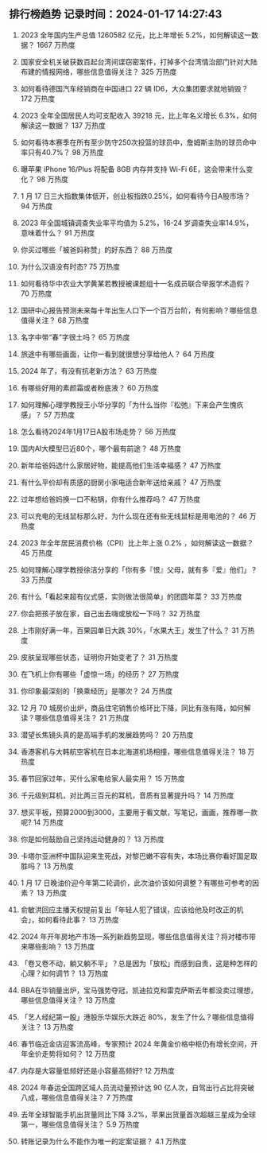 
## 排行榜趋势 记录时间：2024-01-17 14:27:43
  
  1. 2023 全年国内生产总值 1260582 亿元，比上年增长 5.2%，如何解读这一数据？ 1667 万热度
    
  2. 国家安全机关破获数百起台湾间谍窃密案件，打掉多个台湾情治部门针对大陆布建的情报网络，哪些信息值得关注？ 325 万热度
    
  3. 如何看待德国汽车经销商在中国进口 22 辆 ID6，大众集团要求就地销毁？ 172 万热度
    
  4. 2023 全年全国居民人均可支配收入 39218 元，比上年名义增长 6.3%，如何解读这一数据？ 137 万热度
    
  5. 如何看待本赛季在所有至少防守250次投篮的球员中，詹姆斯主防的球员命中率只有40.7%？ 98 万热度
    
  6. 曝苹果 iPhone 16/Plus 将配备 8GB 内存并支持 Wi-Fi 6E，这会带来什么变化？ 98 万热度
    
  7. 1 月 17 日三大指数集体低开，创业板指跌0.25%，如何看待今日A股市场？ 94 万热度
    
  8. 2023 年全国城镇调查失业率平均值为 5.2%，16-24 岁调查失业率14.9%，意味着什么？ 91 万热度
    
  9. 你买过哪些「被爸妈称赞」的好东西？ 88 万热度
    
  10. 为什么汉语没有时态? 75 万热度
    
  11. 如何看待华中农业大学黄某若教授被课题组十一名成员联合举报学术造假？ 70 万热度
    
  12. 国研中心报告预测未来每十年出生人口下一个百万台阶，有何影响？哪些信息值得关注？ 68 万热度
    
  13. 名字中带“春”字很土吗？ 65 万热度
    
  14. 旅途中有哪些画面，让你一看到就很想分享给他人？ 64 万热度
    
  15. 2024 年了，有没有抗老新方法？ 63 万热度
    
  16. 有哪些好用的素颜霜或者粉底液？ 60 万热度
    
  17. 如何理解心理学教授王小华分享的「为什么当你『松弛』下来会产生愧疚感」？ 57 万热度
    
  18. 怎么看待2024年1月17日A股市场走势？ 56 万热度
    
  19. 国内AI大模型已近80个，哪个最有前途？ 48 万热度
    
  20. 新年给爸妈选什么家居好物，能提高他们生活幸福感？ 47 万热度
    
  21. 有什么平价却有质感的厨房小家电适合新年送给亲戚？ 47 万热度
    
  22. 过年想给爸妈换一口不粘锅，你有什么推荐吗？ 47 万热度
    
  23. 可以充电的无线鼠标那么好，为什么现在还有些无线鼠标是用电池的？ 46 万热度
    
  24. 2023 年全年居民消费价格（CPI）比上年上涨 0.2% ，如何解读这一数据？ 45 万热度
    
  25. 如何理解心理学教授徐洁分享的「你有多『恨』父母，就有多『爱』他们」？ 33 万热度
    
  26. 有什么「看起来超有仪式感，实则做法很简单」的团圆年菜？ 33 万热度
    
  27. 你会把孩子放在家，自己出去嗨或放松一下吗？ 32 万热度
    
  28. 上市刚好满一年，百果园单日大跌 30%，「水果大王」发生了什么？ 31 万热度
    
  29. 皮肤呈现哪些状态，证明你开始变老了？ 31 万热度
    
  30. 在飞机上你有哪些「虚惊一场」的经历？ 27 万热度
    
  31. 你印象最深刻的「换乘经历」是哪次？ 24 万热度
    
  32. 12 月 70 城房价出炉，商品住宅销售价格环比下降，同比有涨有降，如何解读？哪些信息值得关注？ 21 万热度
    
  33. 潜望长焦镜头真的是高端手机的发展趋势吗？ 20 万热度
    
  34. 香港客机与大韩航空客机在日本北海道机场相撞，哪些信息值得关注？ 18 万热度
    
  35. 春节回家过年，买什么家电给家人最实用？ 15 万热度
    
  36. 千元级别耳机，对比两三百元的耳机，音质有显著提升吗？ 14 万热度
    
  37. 想买平板，预算2000到3000，主要用于看文献，写笔记，画画，推荐哪一款呢? 14 万热度
    
  38. 你是如何鼓励自己坚持运动健身的？ 13 万热度
    
  39. 卡塔尔亚洲杯中国队迎来生死战，对黎巴嫩不容有失，本场比赛你看好国足取胜吗？ 13 万热度
    
  40. 1 月 17 日晚油价迎今年第二轮调价，此次油价该如何调整？有哪些可参考的因素？ 13 万热度
    
  41. 俞敏洪回应主播天权提前复出「年轻人犯了错误，应该给他及时改正的机会」，如何看待此事？ 13 万热度
    
  42. 2024 年开年房地产市场一系列新趋势显现，哪些信息值得关注？将对楼市带来哪些影响？ 13 万热度
    
  43. 「卷又卷不动，躺又躺不平」？总是因为「放松」而感到自责，这是种怎样的心理？如何调节？ 13 万热度
    
  44. BBA在华销量出炉，宝马强势夺冠，凯迪拉克和雷克萨斯去年都没卖过理想，哪些信息值得关注？ 13 万热度
    
  45. 「艺人经纪第一股」港股乐华娱乐大跌近 80%，发生了什么？哪些信息值得关注？ 13 万热度
    
  46. 春节临近金店迎客流高峰，专家预计 2024 年黄金价格中枢仍有增长空间，开年金价走势将如何？ 12 万热度
    
  47. 内存是大容量低频好还是小容量高频好? 12 万热度
    
  48. 2024 年春运全国跨区域人员流动量预计达 90 亿人次，自驾出行占比将突破八成，哪些信息值得关注？ 7 万热度
    
  49. 去年全球智能手机出货量同比下降 3.2%，苹果出货量首次超越三星成为全球第一，哪些信息值得关注？ 5.9 万热度
    
  50. 转账记录为什么不能作为唯一的定案证据？ 4.1 万热度
    